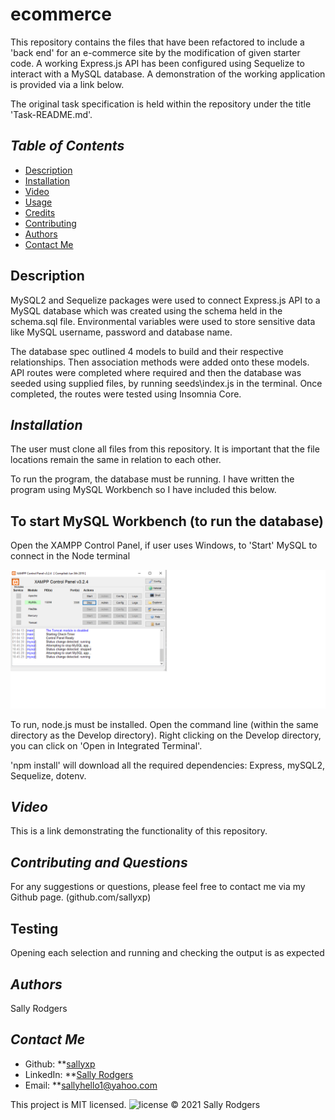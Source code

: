 # ecommerce
This repository contains the files that have been refactored to include a 'back end' for an e-commerce site by the modification of given starter code. A working Express.js API has been configured using Sequelize to interact with a MySQL database.
A demonstration of the working application is provided via a link below.

The original task specification is held within the repository under the title 'Task-README.md'.

## *Table of Contents*
- [Description](#description)
- [Installation](#installation)
- [Video](#video)
- [Usage](#usage)
- [Credits](#Credits) 
- [Contributing](#contributing)
- [Authors](#authors)
- [Contact Me](#contact-me)

## Description
MySQL2 and Sequelize packages were used to connect Express.js API to a MySQL database which was created using the schema held in the schema.sql file.  Environmental variables were used to store sensitive data like MySQL username, password and database name.  

The database spec outlined 4 models to build and their respective relationships.  Then association methods were added onto these models. API routes were completed where required and then the database was seeded using supplied files, by running seeds\index.js in the terminal.  Once completed, the routes were tested using Insomnia Core.

## *Installation*
The user must clone all files from this repository.  It is important that the file locations remain the same in relation to each other.

To run the program, the database must be running.  I have written the program using MySQL Workbench so I have included this below.  

## To start MySQL Workbench (to run the database) ##
Open the XAMPP Control Panel, if user uses Windows, to 'Start' MySQL to connect in the Node terminal

![alt text](/Images/2XAMPP.png) 

To run, node.js must be installed. Open the command line (within the same directory as the Develop directory). Right clicking on the Develop directory, you can click on 'Open in Integrated Terminal'.

'npm install' will download all the required dependencies:
Express, mySQL2, Sequelize, dotenv.

## *Video*
This is a link demonstrating the functionality of this repository.

## *Contributing and Questions*
For any suggestions or questions, please feel free to contact me via my Github page. (github.com/sallyxp)

## Testing
Opening each selection and running and checking the output is as expected

## *Authors*
Sally Rodgers

## *Contact Me*
- Github: **[sallyxp](github.com/sallyxp)
- LinkedIn: **[Sally Rodgers](www.linkedin.com/in/sallyhello1)  
- Email: **[sallyhello1@yahoo.com](mailto:sallyhello1@yahoo.com)

This project is MIT licensed. ![license](https://img.shields.io/static/v1?label=license&message=MIT&color=blueviolet) 
&copy; 2021 Sally Rodgers







